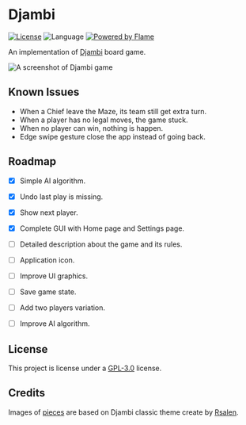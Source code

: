 # Djambi

[![License](https://img.shields.io/github/license/mabdelaal86/djambi)](LICENSE)
![Language](https://img.shields.io/github/languages/top/mabdelaal86/djambi)
[![Powered by Flame](https://img.shields.io/badge/Powered%20by-%F0%9F%94%A5-orange.svg)](https://flame-engine.org)

An implementation of [Djambi](https://en.wikipedia.org/wiki/Djambi) board game.

<img src="docs/assets/screenshot.png" alt="A screenshot of Djambi game">


## Known Issues

* When a Chief leave the Maze, its team still get extra turn.
* When a player has no legal moves, the game stuck.
* When no player can win, nothing is happen.
* Edge swipe gesture close the app instead of going back.


## Roadmap

- [x] Simple AI algorithm.
- [x] Undo last play is missing.
- [x] Show next player.
- [x] Complete GUI with Home page and Settings page.
- [ ] Detailed description about the game and its rules.
- [ ] Application icon.
- [ ] Improve UI graphics.
- [ ] Save game state.
- [ ] Add two players variation.
- [ ] Improve AI algorithm.


## License

This project is license under a [GPL-3.0](https://www.gnu.org/licenses/gpl-3.0.html) license.


## Credits

Images of [pieces](./flutter/assets/classic) are based on Djambi classic theme create by [Rsalen](https://commons.wikimedia.org/wiki/User:Rsalen).
